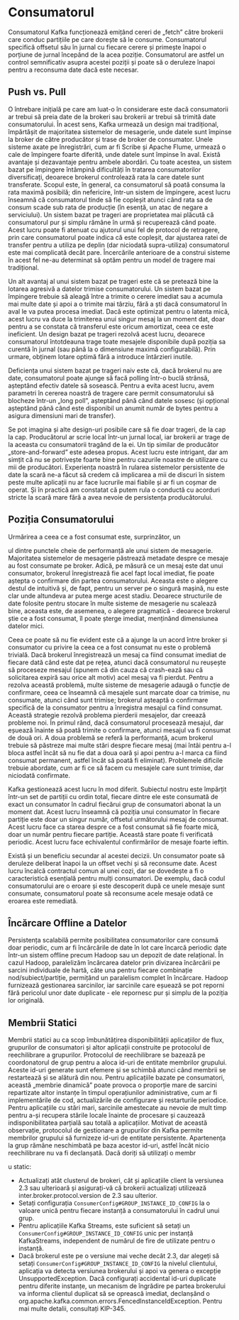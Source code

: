 
# Consumatorul

Consumatorul Kafka funcționează emițând cereri de „fetch” către brokerii care conduc partițiile pe care dorește să le consume. Consumatorul specifică offsetul său în jurnal cu fiecare cerere și primește înapoi o porțiune de jurnal începând de la acea poziție. Consumatorul are astfel un control semnificativ asupra acestei poziții și poate să o deruleze înapoi pentru a reconsuma date dacă este necesar.

## Push vs. Pull
O întrebare inițială pe care am luat-o în considerare este dacă consumatorii ar trebui să preia date de la brokeri sau brokerii ar trebui să trimită date consumatorului. În acest sens, Kafka urmează un design mai tradițional, împărtășit de majoritatea sistemelor de mesagerie, unde datele sunt împinse la broker de către producător și trase de broker de consumator. Unele sisteme axate pe înregistrări, cum ar fi Scribe și Apache Flume, urmează o cale de împingere foarte diferită, unde datele sunt împinse în aval. Există avantaje și dezavantaje pentru ambele abordări. Cu toate acestea, un sistem bazat pe împingere întâmpină dificultăți în tratarea consumatorilor diversificați, deoarece brokerul controlează rata la care datele sunt transferate. Scopul este, în general, ca consumatorul să poată consuma la rata maximă posibilă; din nefericire, într-un sistem de împingere, acest lucru înseamnă că consumatorul tinde să fie copleșit atunci când rata sa de consum scade sub rata de producție (în esență, un atac de negare a serviciului). Un sistem bazat pe trageri are proprietatea mai plăcută că consumatorul pur și simplu rămâne în urmă și recuperează când poate. Acest lucru poate fi atenuat cu ajutorul unui fel de protocol de retragere, prin care consumatorul poate indica că este copleșit, dar ajustarea ratei de transfer pentru a utiliza pe deplin (dar niciodată supra-utiliza) consumatorul este mai complicată decât pare. Încercările anterioare de a construi sisteme în acest fel ne-au determinat să optăm pentru un model de tragere mai tradițional.

Un alt avantaj al unui sistem bazat pe trageri este că se pretează bine la lotarea agresivă a datelor trimise consumatorului. Un sistem bazat pe împingere trebuie să aleagă între a trimite o cerere imediat sau a acumula mai multe date și apoi a o trimite mai târziu, fără a ști dacă consumatorul în aval le va putea procesa imediat. Dacă este optimizat pentru o latenta mică, acest lucru va duce la trimiterea unui singur mesaj la un moment dat, doar pentru a se constata că transferul este oricum amortizat, ceea ce este ineficient. Un design bazat pe trageri rezolvă acest lucru, deoarece consumatorul întotdeauna trage toate mesajele disponibile după poziția sa curentă în jurnal (sau până la o dimensiune maximă configurabilă). Prin urmare, obținem lotare optimă fără a introduce întârzieri inutile.

Deficiența unui sistem bazat pe trageri naiv este că, dacă brokerul nu are date, consumatorul poate ajunge să facă polling într-o buclă strânsă, așteptând efectiv datele să sosească. Pentru a evita acest lucru, avem parametri în cererea noastră de tragere care permit consumatorului să blocheze într-un „long poll”, așteptând până când datele sosesc (și opțional așteptând până când este disponibil un anumit număr de bytes pentru a asigura dimensiuni mari de transfer).

Se pot imagina și alte design-uri posibile care să fie doar trageri, de la cap la cap. Producătorul ar scrie local într-un jurnal local, iar brokerii ar trage de la aceasta cu consumatorii tragând de la ei. Un tip similar de producător „store-and-forward” este adesea propus. Acest lucru este intrigant, dar am simțit că nu se potrivește foarte bine pentru cazurile noastre de utilizare  cu mii de producători. Experiența noastră în rularea sistemelor persistente de date la scară ne-a făcut să credem că implicarea a mii de discuri în sistem peste multe aplicații nu ar face lucrurile mai fiabile și ar fi un coșmar de operat. Și în practică am constatat că putem rula o conductă cu acorduri stricte la scară mare fără a avea nevoie de persistența producătorului.

## Poziția Consumatorului
Urmărirea a ceea ce a fost consumat este, surprinzător, un

ul dintre punctele cheie de performanță ale unui sistem de mesagerie. Majoritatea sistemelor de mesagerie păstrează metadate despre ce mesaje au fost consumate pe broker. Adică, pe măsură ce un mesaj este dat unui consumator, brokerul înregistrează fie acel fapt local imediat, fie poate aștepta o confirmare din partea consumatorului. Aceasta este o alegere destul de intuitivă și, de fapt, pentru un server pe o singură mașină, nu este clar unde altundeva ar putea merge acest stadiu. Deoarece structurile de date folosite pentru stocare în multe sisteme de mesagerie nu scalează bine, aceasta este, de asemenea, o alegere pragmatică - deoarece brokerul știe ce a fost consumat, îl poate șterge imediat, menținând dimensiunea datelor mici.

Ceea ce poate să nu fie evident este că a ajunge la un acord între broker și consumator cu privire la ceea ce a fost consumat nu este o problemă trivială. Dacă brokerul înregistrează un mesaj ca fiind consumat imediat de fiecare dată când este dat pe rețea, atunci dacă consumatorul nu reușește să proceseze mesajul (spunem că din cauza că crash-ează sau că solicitarea expiră sau orice alt motiv) acel mesaj va fi pierdut. Pentru a rezolva această problemă, multe sisteme de mesagerie adaugă o funcție de confirmare, ceea ce înseamnă că mesajele sunt marcate doar ca trimise, nu consumate, atunci când sunt trimise; brokerul așteaptă o confirmare specifică de la consumator pentru a înregistra mesajul ca fiind consumat. Această strategie rezolvă problema pierderii mesajelor, dar creează probleme noi. În primul rând, dacă consumatorul procesează mesajul, dar eșuează înainte să poată trimite o confirmare, atunci mesajul va fi consumat de două ori. A doua problemă se referă la performanță, acum brokerul trebuie să păstreze mai multe stări despre fiecare mesaj (mai întâi pentru a-l bloca astfel încât să nu fie dat a doua oară și apoi pentru a-l marca ca fiind consumat permanent, astfel încât să poată fi eliminat). Problemele dificile trebuie abordate, cum ar fi ce să facem cu mesajele care sunt trimise, dar niciodată confirmate.

Kafka gestionează acest lucru în mod diferit. Subiectul nostru este împărțit într-un set de partiții cu ordin total, fiecare dintre ele este consumată de exact un consumator în cadrul fiecărui grup de consumatori abonat la un moment dat. Acest lucru înseamnă că poziția unui consumator în fiecare partiție este doar un singur număr, offsetul următorului mesaj de consumat. Acest lucru face ca starea despre ce a fost consumat să fie foarte mică, doar un număr pentru fiecare partiție. Această stare poate fi verificată periodic. Acest lucru face echivalentul confirmărilor de mesaje foarte ieftin.

Există și un beneficiu secundar al acestei decizii. Un consumator poate să deruleze deliberat înapoi la un offset vechi și să reconsume date. Acest lucru încalcă contractul comun al unei cozi, dar se dovedește a fi o caracteristică esențială pentru mulți consumatori. De exemplu, dacă codul consumatorului are o eroare și este descoperit după ce unele mesaje sunt consumate, consumatorul poate să reconsume acele mesaje odată ce eroarea este remediată.

## Încărcare Offline a Datelor
Persistența scalabilă permite posibilitatea consumatorilor care consumă doar periodic, cum ar fi încărcările de date în lot care încarcă periodic date într-un sistem offline precum Hadoop sau un depozit de date relațional.
În cazul Hadoop, paralelizăm încărcarea datelor prin divizarea încărcării pe sarcini individuale de hartă, câte una pentru fiecare combinație nod/subiect/partiție, permițând un paralelism complet în încărcare. Hadoop furnizează gestionarea sarcinilor, iar sarcinile care eșuează se pot reporni fără pericolul unor date duplicate - ele repornesc pur și simplu de la poziția lor originală.

## Membrii Statici
Membrii statici au ca scop îmbunătățirea disponibilității aplicațiilor de flux, grupurilor de consumatori și altor aplicații construite pe protocolul de reechilibrare a grupurilor. Protocolul de reechilibrare se bazează pe coordonatorul de grup pentru a aloca id-uri de entitate membrilor grupului. Aceste id-uri generate sunt efemere și se schimbă atunci când membrii se restartează și se alătură din nou. Pentru aplicațiile bazate pe consumatori, această „membrie dinamică” poate provoca o proporție mare de sarcini repartizate altor instanțe în timpul operațiunilor administrative, cum ar fi implementările de cod, actualizările de configurare și restarturile periodice. Pentru aplicațiile cu stări mari, sarcinile amestecate au nevoie de mult timp pentru a-și recupera stările locale înainte de procesare și cauzează indisponibilitatea parțială sau totală a aplicațiilor. Motivat de această observație, protocolul de gestionare a grupurilor din Kafka permite membrilor grupului să furnizeze id-uri de entitate persistente. Apartenența la grup rămâne neschimbată pe baza acestor id-uri, astfel încât nicio reechilibrare nu va fi declanșată. Dacă doriți să utilizați o membr

u static:

- Actualizați atât clusterul de brokeri, cât și aplicațiile client la versiunea 2.3 sau ulterioară și asigurați-vă că brokerii actualizați utilizează inter.broker.protocol.version de 2.3 sau ulterior.
- Setați configurația `ConsumerConfig#GROUP_INSTANCE_ID_CONFIG` la o valoare unică pentru fiecare instanță a consumatorului în cadrul unui grup.
- Pentru aplicațiile Kafka Streams, este suficient să setați un `ConsumerConfig#GROUP_INSTANCE_ID_CONFIG` unic per instanță KafkaStreams, independent de numărul de fire de utilizate pentru o instanță.
- Dacă brokerul este pe o versiune mai veche decât 2.3, dar alegeți să setați `ConsumerConfig#GROUP_INSTANCE_ID_CONFIG` la nivelul clientului, aplicația va detecta versiunea brokerului și apoi va genera o excepție UnsupportedException. Dacă configurați accidental id-uri duplicate pentru diferite instanțe, un mecanism de îngrădire pe partea brokerului va informa clientul duplicat să se oprească imediat, declanșând o org.apache.kafka.common.errors.FencedInstanceIdException. Pentru mai multe detalii, consultați KIP-345.
